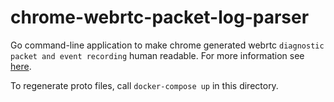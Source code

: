 # chrome-webrtc-packet-log-parser

Go command-line application to make chrome generated webrtc `diagnostic packet and event recording` human readable.
For more information see [here](https://tokbox.com/blog/how-to-get-a-webrtc-diagnostic-recording-from-chrome-49/).


To regenerate proto files, call `docker-compose up` in this directory.
